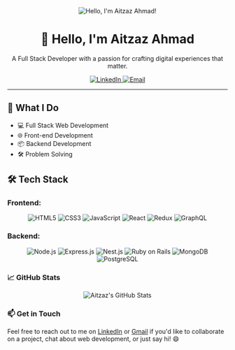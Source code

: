 <div align="center">
  <img src="https://raw.githubusercontent.com/AitzazAhmad/AitzazAhmad/master/assets/header.gif" alt="Hello, I'm Aitzaz Ahmad!">
</div>

<h1 align="center">👋 Hello, I'm Aitzaz Ahmad</h1>

<p align="center">A Full Stack Developer with a passion for crafting digital experiences that matter.</p>

<div align="center">
  <a href="https://www.linkedin.com/in/aitzaz-ahmad-1a518719a/" target="_blank">
    <img src="https://img.shields.io/badge/LinkedIn-0077B5?style=for-the-badge&logo=linkedin&logoColor=white" alt="LinkedIn">
  </a>
  <a href="mailto:aitzazahmadofficial@gmail.com">
    <img src="https://img.shields.io/badge/Email-D14836?style=for-the-badge&logo=gmail&logoColor=white" alt="Email">
  </a>
</div>

---

<h2> 🚀 What I Do </h2>

- 💻 Full Stack Web Development
- 🌐 Front-end Development
- 📦 Backend Development
- 🛠️ Problem Solving

<h2> 🛠️ Tech Stack </h2>

<h3> Frontend: </h3>

<div align="center">
  <img src="https://img.shields.io/badge/HTML5-E34F26?style=for-the-badge&logo=html5&logoColor=white" alt="HTML5">
  <img src="https://img.shields.io/badge/CSS3-1572B6?style=for-the-badge&logo=css3&logoColor=white" alt="CSS3">
  <img src="https://img.shields.io/badge/JavaScript-F7DF1E?style=for-the-badge&logo=javascript&logoColor=black" alt="JavaScript">
  <img src="https://img.shields.io/badge/React-61DAFB?style=for-the-badge&logo=react&logoColor=black" alt="React">
  <img src="https://img.shields.io/badge/Redux-764ABC?style=for-the-badge&logo=redux&logoColor=white" alt="Redux">
  <img src="https://img.shields.io/badge/GraphQL-E10098?style=for-the-badge&logo=graphql&logoColor=white" alt="GraphQL">
</div>

<h3> Backend: </h3>

<div align="center">
  <img src="https://img.shields.io/badge/Node.js-339933?style=for-the-badge&logo=node.js&logoColor=white" alt="Node.js">
  <img src="https://img.shields.io/badge/Express.js-000000?style=for-the-badge&logo=express&logoColor=white" alt="Express.js">
  <img src="https://img.shields.io/badge/Nest.js-E0234E?style=for-the-badge&logo=nestjs&logoColor=white" alt="Nest.js">
  <img src="https://img.shields.io/badge/Ruby%20on%20Rails-CC0000?style=for-the-badge&logo=ruby-on-rails&logoColor=white" alt="Ruby on Rails">
  <img src="https://img.shields.io/badge/MongoDB-47A248?style=for-the-badge&logo=mongodb&logoColor=white" alt="MongoDB">
  <img src="https://img.shields.io/badge/PostgreSQL-4169E1?style=for-the-badge&logo=postgresql&logoColor=white" alt="PostgreSQL">
</div>

<h3> 📈 GitHub Stats </h3>

<div align="center">

  ![Aitzaz's GitHub Stats](https://github-readme-stats.vercel.app/api?username=aitzaz960&show_icons=true&theme=dark&include_all_commits=true)

</div>

<h3> 📫 Get in Touch </h3>

Feel free to reach out to me on [LinkedIn](https://linkedin.com/in/aitzaz-ahmad-1a518719a) or [Gmail](mailto:aitzazahmadofficial@gmail.com) if you'd like to collaborate on a project, chat about web development, or just say hi! 😄

</div>
